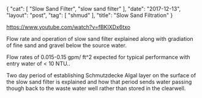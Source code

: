 {
   "cat": [
      "Slow Sand Filter",
      "slow sand filter"
   ],
   "date": "2017-12-13",
   "layout": "post",
   "tag": [
      "shmud"
   ],
   "title": "Slow Sand Filtration"
}

https://www.youtube.com/watch?v=fBKlXDx6txo

Flow rate and operation of slow sand filter explained along with gradiation of fine sand and gravel below the source water.

Flow rates of 0.015-0.15 gpm/ ft^2 expected for typical performance with entry water of < 10 NTU..

Two day period of establishing Schmutzdecke Algal layer on the surface of the slow sand filter is explained and
how that period sends water passing though back to the waste water well rather than stored in the clearwell.